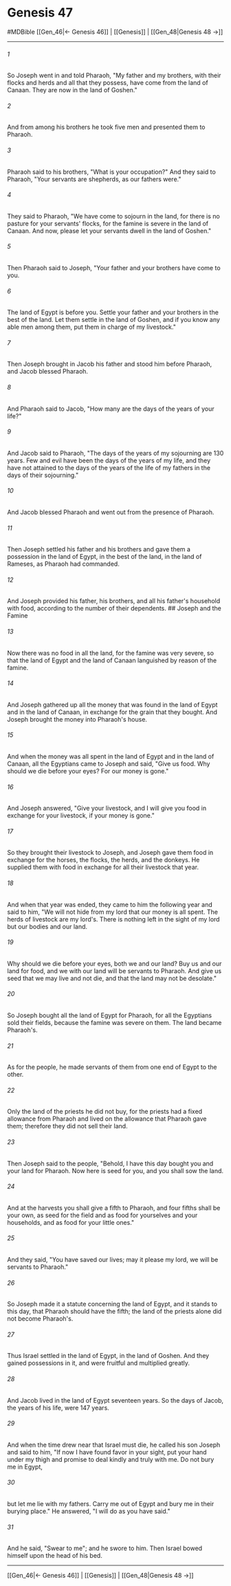 # Genesis 47
#MDBible
[[Gen_46|← Genesis 46]] | [[Genesis]] | [[Gen_48|Genesis 48 →]]

***

###### 1 
So Joseph went in and told Pharaoh, "My father and my brothers, with their flocks and herds and all that they possess, have come from the land of Canaan. They are now in the land of Goshen." 

###### 2 
And from among his brothers he took five men and presented them to Pharaoh. 

###### 3 
Pharaoh said to his brothers, "What is your occupation?" And they said to Pharaoh, "Your servants are shepherds, as our fathers were." 

###### 4 
They said to Pharaoh, "We have come to sojourn in the land, for there is no pasture for your servants' flocks, for the famine is severe in the land of Canaan. And now, please let your servants dwell in the land of Goshen." 

###### 5 
Then Pharaoh said to Joseph, "Your father and your brothers have come to you. 

###### 6 
The land of Egypt is before you. Settle your father and your brothers in the best of the land. Let them settle in the land of Goshen, and if you know any able men among them, put them in charge of my livestock." 

###### 7 
Then Joseph brought in Jacob his father and stood him before Pharaoh, and Jacob blessed Pharaoh. 

###### 8 
And Pharaoh said to Jacob, "How many are the days of the years of your life?" 

###### 9 
And Jacob said to Pharaoh, "The days of the years of my sojourning are 130 years. Few and evil have been the days of the years of my life, and they have not attained to the days of the years of the life of my fathers in the days of their sojourning." 

###### 10 
And Jacob blessed Pharaoh and went out from the presence of Pharaoh. 

###### 11 
Then Joseph settled his father and his brothers and gave them a possession in the land of Egypt, in the best of the land, in the land of Rameses, as Pharaoh had commanded. 

###### 12 
And Joseph provided his father, his brothers, and all his father's household with food, according to the number of their dependents. ## Joseph and the Famine 

###### 13 
Now there was no food in all the land, for the famine was very severe, so that the land of Egypt and the land of Canaan languished by reason of the famine. 

###### 14 
And Joseph gathered up all the money that was found in the land of Egypt and in the land of Canaan, in exchange for the grain that they bought. And Joseph brought the money into Pharaoh's house. 

###### 15 
And when the money was all spent in the land of Egypt and in the land of Canaan, all the Egyptians came to Joseph and said, "Give us food. Why should we die before your eyes? For our money is gone." 

###### 16 
And Joseph answered, "Give your livestock, and I will give you food in exchange for your livestock, if your money is gone." 

###### 17 
So they brought their livestock to Joseph, and Joseph gave them food in exchange for the horses, the flocks, the herds, and the donkeys. He supplied them with food in exchange for all their livestock that year. 

###### 18 
And when that year was ended, they came to him the following year and said to him, "We will not hide from my lord that our money is all spent. The herds of livestock are my lord's. There is nothing left in the sight of my lord but our bodies and our land. 

###### 19 
Why should we die before your eyes, both we and our land? Buy us and our land for food, and we with our land will be servants to Pharaoh. And give us seed that we may live and not die, and that the land may not be desolate." 

###### 20 
So Joseph bought all the land of Egypt for Pharaoh, for all the Egyptians sold their fields, because the famine was severe on them. The land became Pharaoh's. 

###### 21 
As for the people, he made servants of them from one end of Egypt to the other. 

###### 22 
Only the land of the priests he did not buy, for the priests had a fixed allowance from Pharaoh and lived on the allowance that Pharaoh gave them; therefore they did not sell their land. 

###### 23 
Then Joseph said to the people, "Behold, I have this day bought you and your land for Pharaoh. Now here is seed for you, and you shall sow the land. 

###### 24 
And at the harvests you shall give a fifth to Pharaoh, and four fifths shall be your own, as seed for the field and as food for yourselves and your households, and as food for your little ones." 

###### 25 
And they said, "You have saved our lives; may it please my lord, we will be servants to Pharaoh." 

###### 26 
So Joseph made it a statute concerning the land of Egypt, and it stands to this day, that Pharaoh should have the fifth; the land of the priests alone did not become Pharaoh's. 

###### 27 
Thus Israel settled in the land of Egypt, in the land of Goshen. And they gained possessions in it, and were fruitful and multiplied greatly. 

###### 28 
And Jacob lived in the land of Egypt seventeen years. So the days of Jacob, the years of his life, were 147 years. 

###### 29 
And when the time drew near that Israel must die, he called his son Joseph and said to him, "If now I have found favor in your sight, put your hand under my thigh and promise to deal kindly and truly with me. Do not bury me in Egypt, 

###### 30 
but let me lie with my fathers. Carry me out of Egypt and bury me in their burying place." He answered, "I will do as you have said." 

###### 31 
And he said, "Swear to me"; and he swore to him. Then Israel bowed himself upon the head of his bed. 

***

[[Gen_46|← Genesis 46]] | [[Genesis]] | [[Gen_48|Genesis 48 →]]
